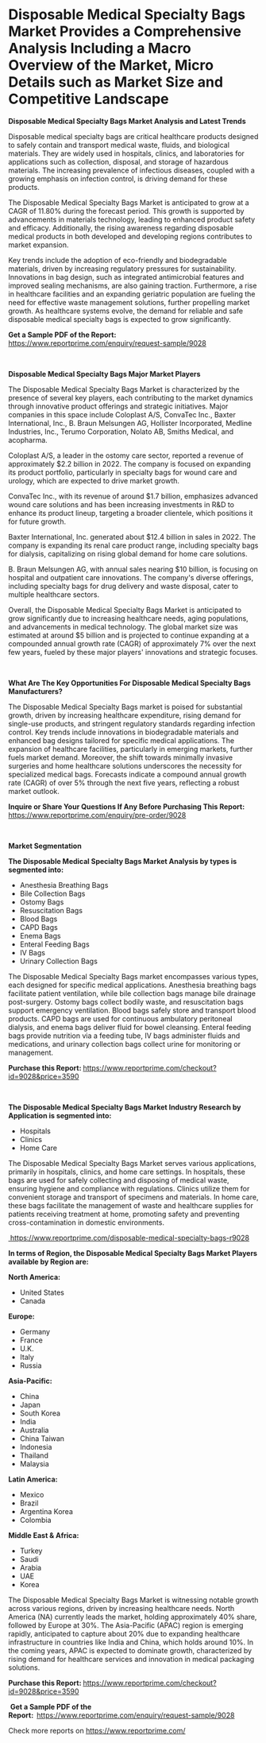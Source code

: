 <p><h1>Disposable Medical Specialty Bags Market Provides a Comprehensive Analysis Including a Macro Overview of the Market, Micro Details such as Market Size and Competitive Landscape</h1></p><p><strong>Disposable Medical Specialty Bags Market Analysis and Latest Trends</strong></p>
<p><p>Disposable medical specialty bags are critical healthcare products designed to safely contain and transport medical waste, fluids, and biological materials. They are widely used in hospitals, clinics, and laboratories for applications such as collection, disposal, and storage of hazardous materials. The increasing prevalence of infectious diseases, coupled with a growing emphasis on infection control, is driving demand for these products.</p><p>The Disposable Medical Specialty Bags Market is anticipated to grow at a CAGR of 11.80% during the forecast period. This growth is supported by advancements in materials technology, leading to enhanced product safety and efficacy. Additionally, the rising awareness regarding disposable medical products in both developed and developing regions contributes to market expansion.</p><p>Key trends include the adoption of eco-friendly and biodegradable materials, driven by increasing regulatory pressures for sustainability. Innovations in bag design, such as integrated antimicrobial features and improved sealing mechanisms, are also gaining traction. Furthermore, a rise in healthcare facilities and an expanding geriatric population are fueling the need for effective waste management solutions, further propelling market growth. As healthcare systems evolve, the demand for reliable and safe disposable medical specialty bags is expected to grow significantly.</p></p>
<p><strong>Get a Sample PDF of the Report:&nbsp;</strong> <a href="https://www.reportprime.com/enquiry/request-sample/9028?utm_campaign=2642&utm_medium=2&utm_source=Github&utm_content=ia&utm_term=20032025&utm_id=disposable-medical-specialty-bags">https://www.reportprime.com/enquiry/request-sample/9028</a></p>
<p>&nbsp;</p>
<p><strong>Disposable Medical Specialty Bags Major Market Players</strong></p>
<p><p>The Disposable Medical Specialty Bags Market is characterized by the presence of several key players, each contributing to the market dynamics through innovative product offerings and strategic initiatives. Major companies in this space include Coloplast A/S, ConvaTec Inc., Baxter International, Inc., B. Braun Melsungen AG, Hollister Incorporated, Medline Industries, Inc., Terumo Corporation, Nolato AB, Smiths Medical, and acopharma.</p><p>Coloplast A/S, a leader in the ostomy care sector, reported a revenue of approximately $2.2 billion in 2022. The company is focused on expanding its product portfolio, particularly in specialty bags for wound care and urology, which are expected to drive market growth.</p><p>ConvaTec Inc., with its revenue of around $1.7 billion, emphasizes advanced wound care solutions and has been increasing investments in R&D to enhance its product lineup, targeting a broader clientele, which positions it for future growth.</p><p>Baxter International, Inc. generated about $12.4 billion in sales in 2022. The company is expanding its renal care product range, including specialty bags for dialysis, capitalizing on rising global demand for home care solutions.</p><p>B. Braun Melsungen AG, with annual sales nearing $10 billion, is focusing on hospital and outpatient care innovations. The company's diverse offerings, including specialty bags for drug delivery and waste disposal, cater to multiple healthcare sectors.</p><p>Overall, the Disposable Medical Specialty Bags Market is anticipated to grow significantly due to increasing healthcare needs, aging populations, and advancements in medical technology. The global market size was estimated at around $5 billion and is projected to continue expanding at a compounded annual growth rate (CAGR) of approximately 7% over the next few years, fueled by these major players' innovations and strategic focuses.</p></p>
<p>&nbsp;</p>
<p><strong>What Are The Key Opportunities For Disposable Medical Specialty Bags Manufacturers?</strong></p>
<p><p>The Disposable Medical Specialty Bags market is poised for substantial growth, driven by increasing healthcare expenditure, rising demand for single-use products, and stringent regulatory standards regarding infection control. Key trends include innovations in biodegradable materials and enhanced bag designs tailored for specific medical applications. The expansion of healthcare facilities, particularly in emerging markets, further fuels market demand. Moreover, the shift towards minimally invasive surgeries and home healthcare solutions underscores the necessity for specialized medical bags. Forecasts indicate a compound annual growth rate (CAGR) of over 5% through the next five years, reflecting a robust market outlook.</p></p>
<p><strong>Inquire or Share Your Questions If Any Before Purchasing This Report:</strong> <a href="https://www.reportprime.com/enquiry/pre-order/9028?utm_campaign=2642&utm_medium=2&utm_source=Github&utm_content=ia&utm_term=20032025&utm_id=disposable-medical-specialty-bags">https://www.reportprime.com/enquiry/pre-order/9028</a></p>
<p>&nbsp;</p>
<p><strong>Market Segmentation</strong></p>
<p><strong>The Disposable Medical Specialty Bags Market Analysis by types is segmented into:</strong></p>
<p><ul><li>Anesthesia Breathing Bags</li><li>Bile Collection Bags</li><li>Ostomy Bags</li><li>Resuscitation Bags</li><li>Blood Bags</li><li>CAPD Bags</li><li>Enema Bags</li><li>Enteral Feeding Bags</li><li>IV Bags</li><li>Urinary Collection Bags</li></ul></p>
<p><p>The Disposable Medical Specialty Bags market encompasses various types, each designed for specific medical applications. Anesthesia breathing bags facilitate patient ventilation, while bile collection bags manage bile drainage post-surgery. Ostomy bags collect bodily waste, and resuscitation bags support emergency ventilation. Blood bags safely store and transport blood products. CAPD bags are used for continuous ambulatory peritoneal dialysis, and enema bags deliver fluid for bowel cleansing. Enteral feeding bags provide nutrition via a feeding tube, IV bags administer fluids and medications, and urinary collection bags collect urine for monitoring or management.</p></p>
<p><strong>Purchase this Report:&nbsp;</strong><a href="https://www.reportprime.com/checkout?id=9028&price=3590&utm_campaign=2642&utm_medium=2&utm_source=Github&utm_content=ia&utm_term=20032025&utm_id=disposable-medical-specialty-bags">https://www.reportprime.com/checkout?id=9028&price=3590</a></p>
<p>&nbsp;</p>
<p><strong>The Disposable Medical Specialty Bags Market Industry Research by Application is segmented into:</strong></p>
<p><ul><li>Hospitals</li><li>Clinics</li><li>Home Care</li></ul></p>
<p><p>The Disposable Medical Specialty Bags Market serves various applications, primarily in hospitals, clinics, and home care settings. In hospitals, these bags are used for safely collecting and disposing of medical waste, ensuring hygiene and compliance with regulations. Clinics utilize them for convenient storage and transport of specimens and materials. In home care, these bags facilitate the management of waste and healthcare supplies for patients receiving treatment at home, promoting safety and preventing cross-contamination in domestic environments.</p></p>
<p><a href="https://www.reportprime.com/disposable-medical-specialty-bags-r9028?utm_campaign=2642&utm_medium=2&utm_source=Github&utm_content=ia&utm_term=20032025&utm_id=disposable-medical-specialty-bags">&nbsp;https://www.reportprime.com/disposable-medical-specialty-bags-r9028</a></p>
<p><strong>In terms of Region, the Disposable Medical Specialty Bags Market Players available by Region are:</strong></p>
<p>
    <p> <strong> North America: </strong>
        <ul>
            <li>United States</li>
            <li>Canada</li>
        </ul>
        </p> 
    <p> <strong> Europe: </strong>
        <ul>
            <li>Germany</li>
            <li>France</li>
            <li>U.K.</li>
            <li>Italy</li>
            <li>Russia</li>
        </ul>
        </p> 
    <p> <strong> Asia-Pacific: </strong>
        <ul>
            <li>China</li>
            <li>Japan</li>
            <li>South Korea</li>
            <li>India</li>
            <li>Australia</li>
            <li>China Taiwan</li>
            <li>Indonesia</li>
            <li>Thailand</li>
            <li>Malaysia</li>
        </ul>
        </p> 
    <p> <strong> Latin America: </strong>
        <ul>
            <li>Mexico</li>
            <li>Brazil</li>
            <li>Argentina Korea</li>
            <li>Colombia</li>
        </ul>
        </p> 
    <p> <strong> Middle East & Africa: </strong>
        <ul>
            <li>Turkey</li>
            <li>Saudi</li>
            <li>Arabia</li>
            <li>UAE</li>
            <li>Korea</li>
        </ul>
    </p>
    </p>
<p><p>The Disposable Medical Specialty Bags Market is witnessing notable growth across various regions, driven by increasing healthcare needs. North America (NA) currently leads the market, holding approximately 40% share, followed by Europe at 30%. The Asia-Pacific (APAC) region is emerging rapidly, anticipated to capture about 20% due to expanding healthcare infrastructure in countries like India and China, which holds around 10%. In the coming years, APAC is expected to dominate growth, characterized by rising demand for healthcare services and innovation in medical packaging solutions.</p></p>
<p><strong>Purchase this Report: </strong><a href="https://www.reportprime.com/checkout?id=9028&price=3590&utm_campaign=2642&utm_medium=2&utm_source=Github&utm_content=ia&utm_term=20032025&utm_id=disposable-medical-specialty-bags">https://www.reportprime.com/checkout?id=9028&price=3590</a></p>
<p>&nbsp;<strong>Get a Sample PDF of the Report:&nbsp;&nbsp;</strong><a href="https://www.reportprime.com/enquiry/request-sample/9028?utm_campaign=2642&utm_medium=2&utm_source=Github&utm_content=ia&utm_term=20032025&utm_id=disposable-medical-specialty-bags">https://www.reportprime.com/enquiry/request-sample/9028</a></p>
<p><strong></strong></p>
<p>Check more reports on <a href="https://www.reportprime.com/?utm_campaign=2642&utm_medium=2&utm_source=Github&utm_content=ia&utm_term=20032025&utm_id=disposable-medical-specialty-bags">https://www.reportprime.com/</a></p>